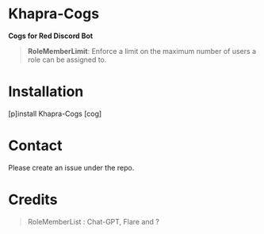 # Khapra-Cogs
****Cogs for Red Discord Bot****

>**RoleMemberLimit**: Enforce a limit on the maximum number of users a role can be assigned to.

# Installation
[p]install Khapra-Cogs [cog]

# Contact
Please create an issue under the repo.

# Credits
>RoleMemberList : Chat-GPT, Flare and ?
